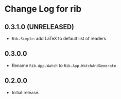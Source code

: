 # Change Log for rib

## 0.3.1.0 (UNRELEASED)

- `Rib.Simple`: add LaTeX to default list of readers

## 0.3.0.0

- Rename `Rib.App.Watch` to `Rib.App.WatchAndGenerate`

## 0.2.0.0

- Initial release.

